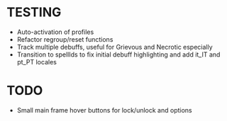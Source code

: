 # TESTING

* Auto-activation of profiles
* Refactor regroup/reset functions
* Track multiple debuffs, useful for Grievous and Necrotic especially
* Transition to spellIds to fix initial debuff highlighting and add it_IT and pt_PT locales

# TODO

* Small main frame hover buttons for lock/unlock and options
